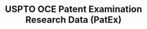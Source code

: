 ---
layout: default
bigquery: https://console.cloud.google.com/bigquery?p=patents-public-data&d=uspto_oce_pair&page=dataset
citation: 'Graham, S. Marco, A., and Miller, A. (2015). “The USPTO Patent Examination
  Research Dataset: A Window on the Process of Patent Examination.”'
contributors: Graham, S. Marco, A., Miller, A.
cost: None
description: The latest version of PatEx (referred to below as the 2020 release) contains
  detailed information on nearly 11.9 million publicly-viewable provisional and non-provisional
  patent applications to the USPTO and over 4.6 million Patent Cooperation Treaty
  (PCT) applications. It is based on data that OCE downloaded from the Patent Examination
  Data System (PEDS) in April, 2021. The PEDS data are sourced from Public PAIR. The
  first time that OCE used PEDS as the basis of PatEx was for the 2019 release. We
  took the PEDS data and organized it into the familiar PatEx data files, which are
  based on the organization of the Public PAIR portal. The data files include information
  on each application’s characteristics, prosecution history, continuation history,
  claims of foreign priority, patent term adjustment history, publication history,
  and correspondence address information.
documentation: 'For the 2019 and later releases, new technical documentation is available
  https://www.uspto.gov/sites/default/files/documents/PatEx-2019-Technical-Doc.pdf


  A document describing the 2014-2017 data sets is available and can be cited as:
  Graham, Stuart J.H. and Marco, Alan C. and Miller, Richard, The USPTO Patent Examination
  Research Dataset: A Window on the Process of Patent Examination (November 30, 2015).
  Available at SSRN: https://ssrn.com/abstract=2702637.'
last_edit: Mon, 04 Apr 2022 19:06:22 GMT
location: https://www.uspto.gov/ip-policy/economic-research/research-datasets/patent-examination-research-dataset-public-pair
maintained_by: EconomicsData@uspto.gov
related_publications: https://ssrn.com/abstract=29956744, https://ssrn.com/abstract=2702637
schema_fields: '[''inventor_name_middle'', ''parent_filing_date'', ''correspondence_street_line_2'',
  ''sequence_number'', ''child_application_number'', ''correspondence_name_line_2'',
  ''foreign_parent_date'', ''recorded_date'', ''correspondence_city'', ''parent_country'',
  ''correspondence_name_line_1'', ''file_location'', ''foreign_parent_id'', ''aia_first_to_file'',
  ''abandon_date'', ''earliest_pgpub_date'', ''customer_number'', ''status_description'',
  ''filing_date'', ''appl_status_date'', ''file_location_date'', ''inventor_name_last'',
  ''patent_number'', ''event_code'', ''atty_docket_number'', ''inventor_country_code'',
  ''examiner_name_first'', ''appl_status_code'', ''invention_subject_matter'', ''parent_country_code'',
  ''application_number_pair'', ''small_entity_indicator'', ''correspondence_region_name'',
  ''application_type'', ''status_code'', ''examiner_id'', ''uspc_class'', ''parent_application_number'',
  ''disposal_type'', ''correspondence_street_line_1'', ''examiner_art_unit'', ''correspondence_country_name'',
  ''inventor_rank'', ''inventor_region_code'', ''event_description'', ''confirm_number'',
  ''uspc_subclass'', ''wipo_pub_number'', ''inventor_name_first'', ''earliest_pgpub_number'',
  ''examiner_name_middle'', ''examiner_name_last'', ''child_filing_date'', ''inventor_address_type'',
  ''correspondence_postal_code'', ''patent_issue_date'', ''correspondence_country_code'',
  ''wipo_pub_date'', ''continuation_type'', ''correspondence_region_code'', ''application_number'',
  ''inventor_country_name'', ''invention_title'']'
shortname: patex
tags:
- patents
- legal
- history
terms_of_use: 'USPTO’s online databases are not designed or intended to be a source
  for bulk downloads of USPTO data when accessed through the website’s interfaces.
  Individuals, companies, IP addresses, or blocks of IP addresses who, in effect,
  deny or decrease service by generating unusually high numbers of database accesses
  (searches, pages, or hits), whether generated manually or in an automated fashion,
  may be denied access to USPTO servers without notice.


  Bulk data products may be separately obtained from the USPTO, either for free or
  at the cost of dissemination. For details, see information on Electronic Bulk Data
  Products: https://www.uspto.gov/learning-and-resources/electronic-bulk-data-products'
title: USPTO OCE Patent Examination Research Data (PatEx)
uuid: 4342caa7-23af-420c-b2f6-6088f133df6a
---